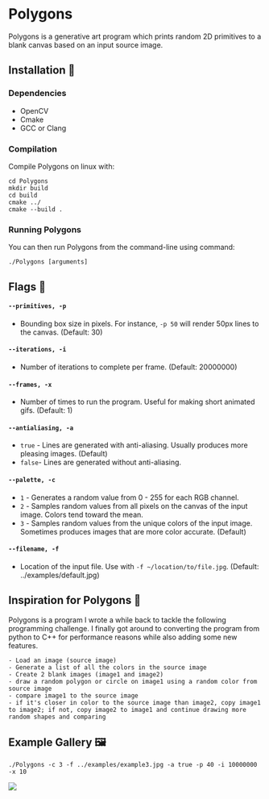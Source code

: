 # Polygons

Polygons is a generative art program which prints random 2D primitives to a blank canvas based on an input source image.

## Installation 🤔

### Dependencies
- OpenCV
- Cmake
- GCC or Clang

### Compilation

Compile Polygons on linux with:

```
cd Polygons
mkdir build
cd build
cmake ../
cmake --build .
```

### Running Polygons

You can then run Polygons from the command-line using command:
```
./Polygons [arguments]
```


## Flags 🚩

#### `--primitives, -p`
- Bounding box size in pixels. For instance, `-p 50` will render 50px lines to the canvas. (Default: 30)

#### `--iterations, -i`
- Number of iterations to complete per frame. (Default: 20000000)

####  `--frames, -x`
- Number of times to run the program. Useful for making short animated gifs. (Default: 1)

#### `--antialiasing, -a`
- `true` - Lines are generated with anti-aliasing. Usually produces more pleasing images. (Default)
- `false`- Lines are generated without anti-aliasing.

#### `--palette, -c`
-  `1` - Generates a random value from 0 - 255 for each RGB channel.
-  `2` - Samples random values from all pixels on the canvas of the input image. Colors tend toward the mean.
-  `3` - Samples random values from the unique colors of the input image.  Sometimes produces images that are more color accurate. (Default)
####  `--filename, -f`
- Location of the input file. Use with  `-f ~/location/to/file.jpg`. (Default: ../examples/default.jpg)

## Inspiration for Polygons 🙂

Polygons is a program I wrote a while back to tackle the following programming challenge. I finally got around to converting the program from python to C++ for performance reasons while also adding some new features.

```
- Load an image (source image)
- Generate a list of all the colors in the source image
- Create 2 blank images (image1 and image2)
- draw a random polygon or circle on image1 using a random color from source image
- compare image1 to the source image
- if it's closer in color to the source image than image2, copy image1 to image2; if not, copy image2 to image1 and continue drawing more random shapes and comparing
```

## Example Gallery 🖼️

`./Polygons -c 3 -f ../examples/example3.jpg -a true -p 40 -i 10000000 -x 10`

![](https://i.imgur.com/4KVlPcn.gif)